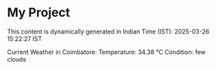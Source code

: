 # My Project

This content is dynamically generated in Indian Time (IST): 2025-03-26 15:22:27 IST


Current Weather in Coimbatore:
Temperature: 34.38 °C
Condition: few clouds
